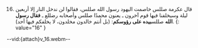 16. قال عكرمة صللس خاصمت اليهود رسول الله صللس، فقالوا لن ندخل النار إلا أربعين ليلة وسيخلفنا فيها قوم آخرون ـ يعنون محمدًا صللس وأصحابه رضللع  ـ **فقال رسول الله** صللس**بيده على** **رؤوسكم**: (بل أنتم خالدون مخلدون، لا يخلفكم فيها أحد).
{: value="16" }

--vid:{attach}v_16.webm--
